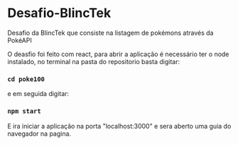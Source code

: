 # Desafio-BlincTek
Desafio da BlincTek que consiste na listagem de pokémons através da PokéAPI

O deasfio foi feito com react, para abrir a aplicação é necessário ter o node instalado, no terminal na pasta do repositorio basta digitar:
### `cd poke100` 
e em seguida digitar:
### `npm start`
E ira iniciar a aplicação na porta "localhost:3000" e sera aberto uma guia do navegador na pagina.